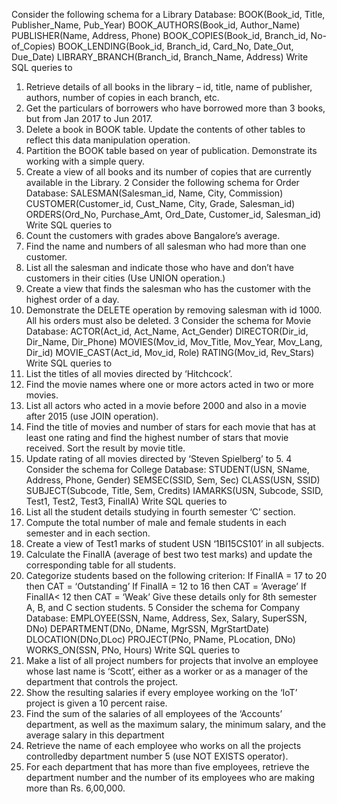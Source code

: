 Consider the following schema for a Library Database:
BOOK(Book_id, Title, Publisher_Name, Pub_Year)
BOOK_AUTHORS(Book_id, Author_Name)
PUBLISHER(Name, Address, Phone)
BOOK_COPIES(Book_id, Branch_id, No-of_Copies)
BOOK_LENDING(Book_id, Branch_id, Card_No, Date_Out, Due_Date)
LIBRARY_BRANCH(Branch_id, Branch_Name, Address)
Write SQL queries to
1. Retrieve details of all books in the library – id, title, name of publisher,
authors, number of copies in each branch, etc.
2. Get the particulars of borrowers who have borrowed more than 3 books, but
from Jan 2017 to Jun 2017.
3. Delete a book in BOOK table. Update the contents of other tables to reflect
this data manipulation operation.
4. Partition the BOOK table based on year of publication. Demonstrate its
working with a simple query.
5. Create a view of all books and its number of copies that are currently
available in the Library.
2 Consider the following schema for Order Database:
SALESMAN(Salesman_id, Name, City, Commission)
CUSTOMER(Customer_id, Cust_Name, City, Grade, Salesman_id)
ORDERS(Ord_No, Purchase_Amt, Ord_Date, Customer_id, Salesman_id)
Write SQL queries to
1. Count the customers with grades above Bangalore’s average.
2. Find the name and numbers of all salesman who had more than one customer.
3. List all the salesman and indicate those who have and don’t have customers in
their cities (Use UNION operation.)
4. Create a view that finds the salesman who has the customer with the highest
order of a day.
5. Demonstrate the DELETE operation by removing salesman with id 1000. All
his orders must also be deleted.
3 Consider the schema for Movie Database:
ACTOR(Act_id, Act_Name, Act_Gender)
DIRECTOR(Dir_id, Dir_Name, Dir_Phone)
MOVIES(Mov_id, Mov_Title, Mov_Year, Mov_Lang, Dir_id)
MOVIE_CAST(Act_id, Mov_id, Role)
RATING(Mov_id, Rev_Stars)
Write SQL queries to
1. List the titles of all movies directed by ‘Hitchcock’.
2. Find the movie names where one or more actors acted in two or more movies.
3. List all actors who acted in a movie before 2000 and also in a movie after
2015 (use JOIN operation).
4. Find the title of movies and number of stars for each movie that has at least
one rating and find the highest number of stars that movie received. Sort the
result by movie title.
5. Update rating of all movies directed by ‘Steven Spielberg’ to 5.
4 Consider the schema for College Database:
STUDENT(USN, SName, Address, Phone, Gender)
SEMSEC(SSID, Sem, Sec)
CLASS(USN, SSID)
SUBJECT(Subcode, Title, Sem, Credits)
IAMARKS(USN, Subcode, SSID, Test1, Test2, Test3, FinalIA)
Write SQL queries to
1. List all the student details studying in fourth semester ‘C’ section.
2. Compute the total number of male and female students in each semester and in
each section.
3. Create a view of Test1 marks of student USN ‘1BI15CS101’ in all subjects.
4. Calculate the FinalIA (average of best two test marks) and update the
corresponding table for all students.
5. Categorize students based on the following criterion:
If FinalIA = 17 to 20 then CAT = ‘Outstanding’
If FinalIA = 12 to 16 then CAT = ‘Average’
If FinalIA< 12 then CAT = ‘Weak’
Give these details only for 8th semester A, B, and C section students.
5 Consider the schema for Company Database:
EMPLOYEE(SSN, Name, Address, Sex, Salary, SuperSSN, DNo)
DEPARTMENT(DNo, DName, MgrSSN, MgrStartDate)
DLOCATION(DNo,DLoc)
PROJECT(PNo, PName, PLocation, DNo)
WORKS_ON(SSN, PNo, Hours)
Write SQL queries to
1. Make a list of all project numbers for projects that involve an employee
whose last name is ‘Scott’, either as a worker or as a manager of the
department that controls the project.
2. Show the resulting salaries if every employee working on the ‘IoT’ project is
given a 10 percent raise.
3. Find the sum of the salaries of all employees of the ‘Accounts’ department, as
well as the maximum salary, the minimum salary, and the average salary in
this department
4. Retrieve the name of each employee who works on all the projects
controlledby department number 5 (use NOT EXISTS operator).
5. For each department that has more than five employees, retrieve the
department number and the number of its employees who are making more
than Rs. 6,00,000.
